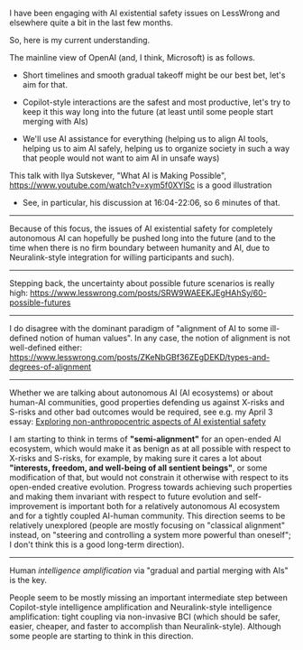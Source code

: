 I have been engaging with AI existential safety issues on LessWrong and elsewhere quite a bit in the last few months.

So, here is my current understanding.

The mainline view of OpenAI (and, I think, Microsoft) is as follows.

  * Short timelines and smooth gradual takeoff might be our best bet, let's aim for that.

  * Copilot-style interactions are the safest and most productive, let's try to keep it this way long into the future (at least until some people start merging with AIs)

  * We'll use AI assistance for everything (helping us to align AI tools, helping us to aim AI safely, helping us to organize society in such a way that people would not want to aim AI in unsafe ways)

This talk with Ilya Sutskever, "What AI is Making Possible", https://www.youtube.com/watch?v=xym5f0XYlSc is a good illustration

  * See, in particular, his discussion at 16:04-22:06, so 6 minutes of that.

***

Because of this focus, the issues of AI existential safety for completely autonomous AI can hopefully be pushed long into the future (and to the time when there is no firm boundary between humanity and AI, due to Neuralink-style integration for willing participants and such).

***

Stepping back, the uncertainty about possible future scenarios is really high: https://www.lesswrong.com/posts/SRW9WAEEKJEgHAhSy/60-possible-futures

***

I do disagree with the dominant paradigm of "alignment of AI to some ill-defined notion of human values". In any case, the notion of alignment is not well-defined either: https://www.lesswrong.com/posts/ZKeNbGBf36ZEgDEKD/types-and-degrees-of-alignment

***

Whether we are talking about autonomous AI (AI ecosystems) or about human-AI communities, good properties defending us against X-risks and S-risks and other bad outcomes would be required, see e.g. my April 3 essay: [Exploring non-anthropocentric aspects of AI existential safety](https://www.lesswrong.com/posts/WJuASYDnhZ8hs5CnD/exploring-non-anthropocentric-aspects-of-ai-existential)

I am starting to think in terms of **"semi-alignment"** for an open-ended AI ecosystem, which would make it as benign as at all possible with respect to X-risks and S-risks, for example, by making sure it cares a lot about **"interests, freedom, and well-being of all sentient beings"**, or some modification of that, but would not constrain it otherwise with respect to its open-ended creative evolution. Progress towards achieving such properties and making them invariant with respect to future evolution and self-improvement is important both for a relatively autonomous AI ecosystem and for a tightly coupled AI-human community. This direction seems to be relatively unexplored (people are mostly focusing on "classical alignment" instead, on "steering and controlling a system more powerful than oneself"; I don't think this is a good long-term direction).

***

Human _intelligence amplification_ via "gradual and partial merging with AIs" is the key.

People seem to be mostly missing an important intermediate step between Copilot-style intelligence amplification and Neuralink-style intelligence amplification: tight coupling via non-invasive BCI (which should be safer, easier, cheaper, and faster to accomplish than Neuralink-style). Although some people are starting to think in this direction.
